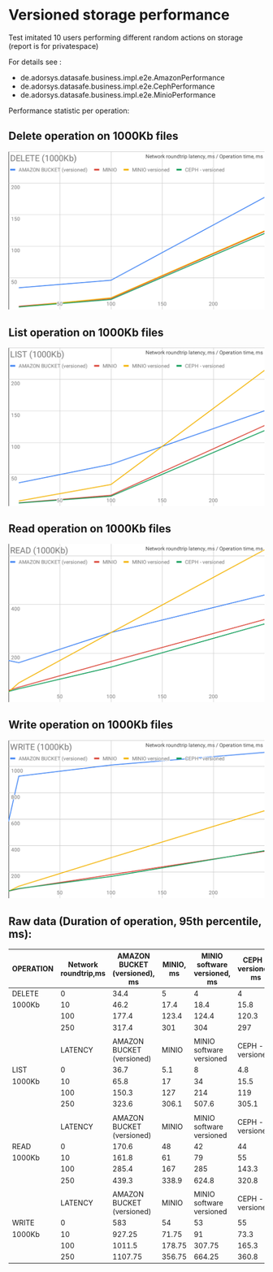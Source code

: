 # Versioned storage performance
Test imitated 10 users performing different random actions on storage (report is for privatespace)
	
For details see :
 - de.adorsys.datasafe.business.impl.e2e.AmazonPerformance
 - de.adorsys.datasafe.business.impl.e2e.CephPerformance
 - de.adorsys.datasafe.business.impl.e2e.MinioPerformance

Performance statistic per operation:

## Delete operation on 1000Kb files
![Delete operation](./perf/delete_1000Kb.svg)

## List operation on 1000Kb files
![List operation](./perf/list_1000Kb.svg)

## Read operation on 1000Kb files
![Read operation](./perf/read_1000Kb.svg)

## Write operation on 1000Kb files
![Write operation](./perf/write_1000Kb.svg)

## Raw data (Duration of operation, 95th percentile, ms):

| OPERATION | Network roundtrip,ms | AMAZON BUCKET (versioned), ms | MINIO, ms | MINIO software versioned, ms | CEPH - versioned, ms | 
|-----------|----------------------|-------------------------------|-----------|------------------------------|----------------------| 
| DELETE    | 0                    | 34.4                          | 5         | 4                            | 4                    | 
| 1000Kb    | 10                   | 46.2                          | 17.4      | 18.4                         | 15.8                 | 
|           | 100                  | 177.4                         | 123.4     | 124.4                        | 120.3                | 
|           | 250                  | 317.4                         | 301       | 304                          | 297                  | 
|           |                      |                               |           |                              |                      | 
|           | LATENCY              | AMAZON BUCKET (versioned)     | MINIO     | MINIO software versioned     | CEPH - versioned     | 
| LIST      | 0                    | 36.7                          | 5.1       | 8                            | 4.8                  | 
| 1000Kb    | 10                   | 65.8                          | 17        | 34                           | 15.5                 | 
|           | 100                  | 150.3                         | 127       | 214                          | 119                  | 
|           | 250                  | 323.6                         | 306.1     | 507.6                        | 305.1                | 
|           |                      |                               |           |                              |                      | 
|           | LATENCY              | AMAZON BUCKET (versioned)     | MINIO     | MINIO software versioned     | CEPH - versioned     | 
| READ      | 0                    | 170.6                         | 48        | 42                           | 44                   | 
| 1000Kb    | 10                   | 161.8                         | 61        | 79                           | 55                   | 
|           | 100                  | 285.4                         | 167       | 285                          | 143.3                | 
|           | 250                  | 439.3                         | 338.9     | 624.8                        | 320.8                | 
|           |                      |                               |           |                              |                      | 
|           | LATENCY              | AMAZON BUCKET (versioned)     | MINIO     | MINIO software versioned     | CEPH - versioned     | 
| WRITE     | 0                    | 583                           | 54        | 53                           | 55                   | 
| 1000Kb    | 10                   | 927.25                        | 71.75     | 91                           | 73.3                 | 
|           | 100                  | 1011.5                        | 178.75    | 307.75                       | 165.3                | 
|           | 250                  | 1107.75                       | 356.75    | 664.25                       | 360.8                | 

